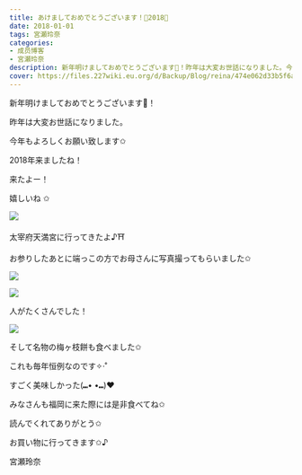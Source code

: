 ```yaml
---
title: あけましておめでとうございます！🎍2018🎍
date: 2018-01-01
tags: 宮瀬玲奈
categories: 
- 成员博客
- 宮瀬玲奈
description: 新年明けましておめでとうございます🎍！昨年は大変お世話になりました。今年もよろしくお願い致します✩2018年来ましたね！来たよー！嬉しいね ✩...
cover: https://files.227wiki.eu.org/d/Backup/Blog/reina/474e062d33b5f6a31384db5957283.png 
---
```



新年明けましておめでとうございます🎍！

昨年は大変お世話になりました。


今年もよろしくお願い致します✩











2018年来ましたね！



来たよー！


嬉しいね ✩










![](https://files.227wiki.eu.org/d/Backup/Blog/reina/474e062d33b5f6a31384db5957283.png)





太宰府天満宮に行ってきたよ♪⛩



お参りしたあとに端っこの方でお母さんに写真撮ってもらいました✩












![](https://files.227wiki.eu.org/d/Backup/Blog/reina/474e062d33b5f6a31384db5957283-01.jpg)





![](https://files.227wiki.eu.org/d/Backup/Blog/reina/474e062d33b5f6a31384db5957283-02.jpg)







人がたくさんでした！










![](https://files.227wiki.eu.org/d/Backup/Blog/reina/474e062d33b5f6a31384db5957283-03.jpg)





そして名物の梅ヶ枝餅も食べました✩


これも毎年恒例なのです✧‧˚




すごく美味しかった(⑉• •⑉)❤︎











みなさんも福岡に来た際には是非食べてね✩






読んでくれてありがとう✩




お買い物に行ってきます✩♪




宮瀬玲奈


